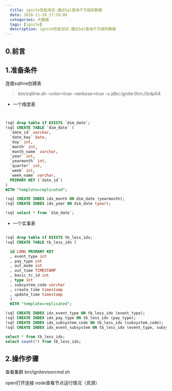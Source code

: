 ```yaml
---
  title: ignite性能测试-通过Sql查询千万级别数据
  date: 2018-11-28 17:20:00
  categories: 大数据
  tags: [ignite]
  description: ignite性能测试-通过Sql查询千万级别数据
---
```



## 0.前言



## 1.准备条件

连接sqlline创建表

> bin/sqlline.sh –color=true –verbose=true -u jdbc:ignite:thin://bdp04


- 一个维度表
```sql


!sql drop table if EXISTS `dim_date`;
!sql CREATE TABLE `dim_date` (
  `date_id` varchar,
  `date_key` date,
  `day` int,
  `month` int,
  `month_name` varchar,
  `year` int,
  `yearmonth` int,
  `quarter` int,
  `week` int,
  `week_name` varchar,
  PRIMARY KEY (`date_id`)
)
WITH "template=replicated";

!sql CREATE INDEX idx_month ON dim_date (yearmonth);
!sql CREATE INDEX idx_year ON dim_date (year);

!sql select * from `dim_date`;


```

- 一个实事表
```sql

!sql drop table if EXISTS tb_less_idx;
!sql CREATE TABLE tb_less_idx (

  id LONG PRIMARY KEY
  , event_type int
  , pay_type int
  , out_mode int
  , out_time TIMESTAMP
  , basic_tc_id int
  , type int
  , subsystem_code varchar
  , create_time timestamp
  , update_time timestamp
  )
  WITH "template=replicated";

!sql CREATE INDEX idx_event_type ON tb_less_idx (event_type);
!sql CREATE INDEX idx_pay_type ON tb_less_idx (pay_type);
!sql CREATE INDEX idx_subsystem_code ON tb_less_idx (subsystem_code);
!sql CREATE INDEX idx_event_subsystem ON tb_less_idx (event_type, subsystem_code);

select * from tb_less_idx;
select count(*) from tb_less_idx;

```


## 2.操作步骤

查看集群
bin/ignitevisorcmd.sh

open打开连接
node查看节点运行情况（资源）
